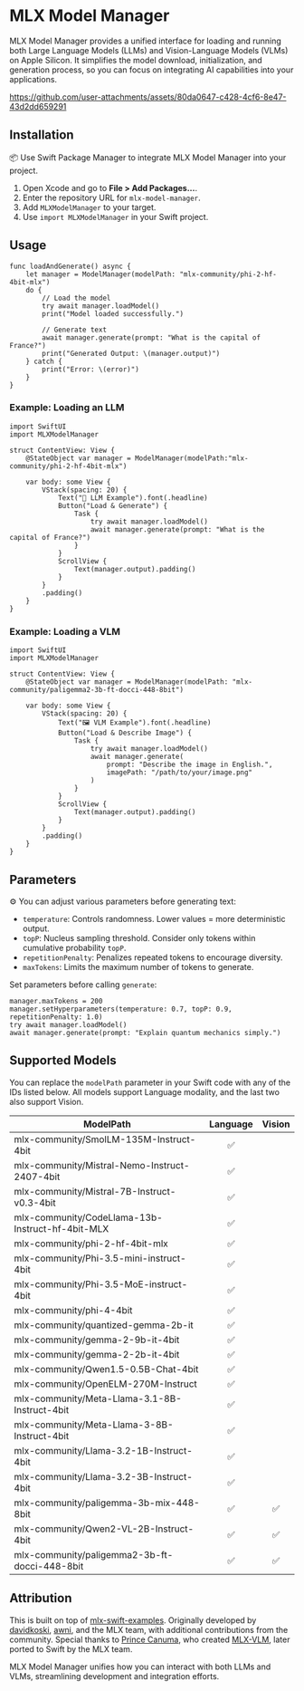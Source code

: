 # MLX Model Manager

MLX Model Manager provides a unified interface for loading and running both Large Language Models (LLMs) and Vision-Language Models (VLMs) on Apple Silicon. It simplifies the model download, initialization, and generation process, so you can focus on integrating AI capabilities into your applications.


https://github.com/user-attachments/assets/80da0647-c428-4cf6-8e47-43d2dd659291


## Installation

📦 Use Swift Package Manager to integrate MLX Model Manager into your project.

1. Open Xcode and go to **File > Add Packages...**.
2. Enter the repository URL for `mlx-model-manager`.
3. Add `MLXModelManager` to your target.
4. Use `import MLXModelManager` in your Swift project.

## Usage

```
func loadAndGenerate() async {
    let manager = ModelManager(modelPath: "mlx-community/phi-2-hf-4bit-mlx")
    do {
        // Load the model
        try await manager.loadModel()
        print("Model loaded successfully.")
        
        // Generate text
        await manager.generate(prompt: "What is the capital of France?")
        print("Generated Output: \(manager.output)")
    } catch {
        print("Error: \(error)")
    }
}
```


### Example: Loading an LLM

```
import SwiftUI
import MLXModelManager

struct ContentView: View {
    @StateObject var manager = ModelManager(modelPath:"mlx-community/phi-2-hf-4bit-mlx")

    var body: some View {
        VStack(spacing: 20) {
            Text("🤖 LLM Example").font(.headline)
            Button("Load & Generate") {
                Task {
                    try await manager.loadModel()
                    await manager.generate(prompt: "What is the capital of France?")
                }
            }
            ScrollView {
                Text(manager.output).padding()
            }
        }
        .padding()
    }
}
```

### Example: Loading a VLM

```
import SwiftUI
import MLXModelManager

struct ContentView: View {
    @StateObject var manager = ModelManager(modelPath: "mlx-community/paligemma2-3b-ft-docci-448-8bit")

    var body: some View {
        VStack(spacing: 20) {
            Text("🖼️ VLM Example").font(.headline)
            Button("Load & Describe Image") {
                Task {
                    try await manager.loadModel()
                    await manager.generate(
                        prompt: "Describe the image in English.",
                        imagePath: "/path/to/your/image.png"
                    )
                }
            }
            ScrollView {
                Text(manager.output).padding()
            }
        }
        .padding()
    }
}
```

## Parameters

⚙️ You can adjust various parameters before generating text:

-  `temperature`: Controls randomness. Lower values = more deterministic output.
-  `topP`: Nucleus sampling threshold. Consider only tokens within cumulative probability `topP`.
-  `repetitionPenalty`: Penalizes repeated tokens to encourage diversity.
-  `maxTokens`: Limits the maximum number of tokens to generate.

Set parameters before calling `generate`:

```
manager.maxTokens = 200
manager.setHyperparameters(temperature: 0.7, topP: 0.9, repetitionPenalty: 1.0)
try await manager.loadModel()
await manager.generate(prompt: "Explain quantum mechanics simply.")
```

## Supported Models

You can replace the `modelPath` parameter in your Swift code with any of the IDs listed below. All models support Language modality, and the last two also support Vision.

| ModelPath                                      | Language | Vision |
|------------------------------------------------|:--------:|:------:|
| mlx-community/SmolLM-135M-Instruct-4bit       | ✅       |        |
| mlx-community/Mistral-Nemo-Instruct-2407-4bit | ✅       |        |
| mlx-community/Mistral-7B-Instruct-v0.3-4bit   | ✅       |        |
| mlx-community/CodeLlama-13b-Instruct-hf-4bit-MLX | ✅    |        |
| mlx-community/phi-2-hf-4bit-mlx               | ✅       |        |
| mlx-community/Phi-3.5-mini-instruct-4bit      | ✅       |        |
| mlx-community/Phi-3.5-MoE-instruct-4bit       | ✅       |        |
| mlx-community/phi-4-4bit                      | ✅       |        |
| mlx-community/quantized-gemma-2b-it           | ✅       |        |
| mlx-community/gemma-2-9b-it-4bit              | ✅       |        |
| mlx-community/gemma-2-2b-it-4bit              | ✅       |        |
| mlx-community/Qwen1.5-0.5B-Chat-4bit          | ✅       |        |
| mlx-community/OpenELM-270M-Instruct           | ✅       |        |
| mlx-community/Meta-Llama-3.1-8B-Instruct-4bit | ✅       |        |
| mlx-community/Meta-Llama-3-8B-Instruct-4bit   | ✅       |        |
| mlx-community/Llama-3.2-1B-Instruct-4bit      | ✅       |        |
| mlx-community/Llama-3.2-3B-Instruct-4bit      | ✅       |        |
| mlx-community/paligemma-3b-mix-448-8bit       | ✅       | ✅     |
| mlx-community/Qwen2-VL-2B-Instruct-4bit       | ✅       | ✅     |
| mlx-community/paligemma2-3b-ft-docci-448-8bit | ✅       | ✅     |

## Attribution

This is built on top of [mlx-swift-examples](https://github.com/ml-explore/mlx-swift-examples). Originally developed by [davidkoski](https://github.com/davidkoski), [awni](https://github.com/awni), and the MLX team, with additional contributions from the community. Special thanks to [Prince Canuma](https://github.com/Blaizzy), who created [MLX-VLM](https://github.com/Blaizzy/mlx-vlm), later ported to Swift by the MLX team.

MLX Model Manager unifies how you can interact with both LLMs and VLMs, streamlining development and integration efforts.

